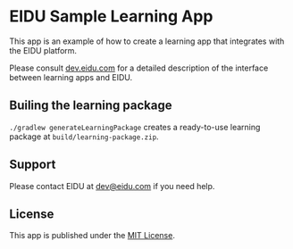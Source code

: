 # EIDU Sample Learning App

This app is an example of how to create a learning app that integrates with the EIDU platform.

Please consult [dev.eidu.com](https://dev.eidu.com) for a detailed description of the interface
between learning apps and EIDU.

## Builing the learning package

`./gradlew generateLearningPackage` creates a ready-to-use learning package at `build/learning-package.zip`.

## Support

Please contact EIDU at [dev@eidu.com](mailto:dev@eidu.com) if you need help.

## License

This app is published under the [MIT License](https://github.com/EIDU/sample-learning-app/blob/main/LICENSE).
